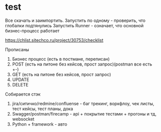 # test
Все скачать и заимпортить. 
Запустить по одному - проверить, что глобалки подтянулись
Запустить Runner - означает, что основной бизнес-процесс работает

https://chlist.sitechco.ru/project/30753/checklist

Прописаны
1. Бизнес процесс (есть в постмане, переписан)
2. POST (есть на питоне без кейсов, прост запрос)(postman все есть +-)
3. GET (есть на питоне без кейсов, прост запрос)
4. UPDATE
5. DELETE

Собирается стэк
1.  jira/ситичко/redmine/confluense - баг трекинг, воркфлоу, чек листы, тест кейсы, тест планы, дока
2. Swagger/postman/firecamp - api + покрытие тестами + прогоны и тд, websocket
3. Python + framework - авто

